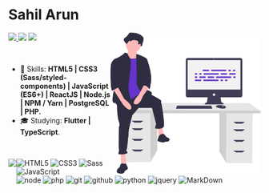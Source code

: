 # Sahil Arun

<img align="right" width="300px" src="./bio-image.svg" />

<p align="left">
  <a href="sahilarun777@gmail.com">
    <img src="https://img.shields.io/badge/-sahilarun777@gmail.com-6633cc?style=flat-square&logo=Gmail&logoColor=white&link=mailto:sahilarun777@gmail.com" />
  </a>
  <a>
    <img src="https://img.shields.io/badge/!   Billaaaaaaaaa%236111-6633cc?style=flat-square&logo=Discord&logoColor=white" />
  </a>
  <a href="https://github.com/sahilarun/?tab=follow">
    <img src="https://img.shields.io/github/followers/sahilarun?label=Follow&style=social" />
  </a>
</p>

<br>

- :rocket: Skills: <strong>HTML5 | CSS3 (Sass/styled-components) | JavaScript (ES6+) | ReactJS | Node.js | NPM / Yarn | PostgreSQL | PHP.</strong>
- :mortar_board: Studying: <strong>Flutter | TypeScript</strong>.

<br>

<img
  align="left"
  height="165"
  src="https://github-readme-stats.vercel.app/api?username=sahilarun&count_private=true&show_icons=true&custom_title=GitHub%20Status&hide=issues&title_color=6633cc&icon_color=f7df1e&bg_color=ffffff00&text_color=7159c1&hide_border=true"
/>
![HTML5](https://img.shields.io/badge/html%205-grey?style=for-the-badge&logo=html5&logoColor=white&labelColor=8E2DE2)
![CSS3](https://img.shields.io/badge/css%203-grey?style=for-the-badge&logo=css3&logoColor=white&labelColor=8E2DE2)
![Sass](https://img.shields.io/badge/sass-grey?style=for-the-badge&logo=sass&logoColor=white&labelColor=8E2DE2)
![JavaScript](https://img.shields.io/badge/-JavaScript-grey?style=for-the-badge&logo=javascript&logoColor=white&labelColor=8E2DE2)
</br>
![node](https://img.shields.io/badge/-node-grey?style=for-the-badge&logo=node.js&logoColor=white&labelColor=8E2DE2)
![php](https://img.shields.io/badge/-php-grey?style=for-the-badge&logo=php&logoColor=white&labelColor=8E2DE2)
![git](https://img.shields.io/badge/-git-grey?style=for-the-badge&logo=git&logoColor=white&labelColor=8E2DE2)
![github](https://img.shields.io/badge/-github-grey?style=for-the-badge&logo=github&logoColor=white&labelColor=8E2DE2)
![python](https://img.shields.io/badge/-python-grey?style=for-the-badge&logo=python&logoColor=white&labelColor=8E2DE2)
![jquery](https://img.shields.io/badge/-jquery-grey?style=for-the-badge&logo=jquery&logoColor=white&labelColor=8E2DE2)
![MarkDown](https://img.shields.io/badge/-Markdown-grey?style=for-the-badge&logo=Markdown&logoColor=white&labelColor=8E2DE2)
